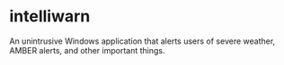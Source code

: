 # intelliwarn
An unintrusive Windows application that alerts users of severe weather, AMBER alerts, and other important things.
